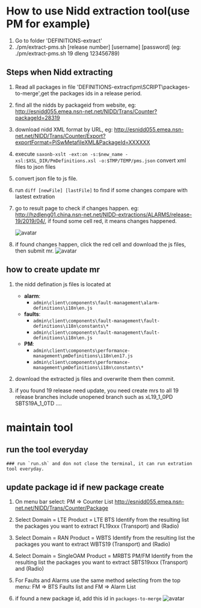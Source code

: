 
# How to use Nidd extraction tool(use PM for example)
1.	Go to folder 'DEFINITIONS-extract'
2.	./pm/extract-pms.sh [release number] [username] [password] 
(eg: ./pm/extract-pms.sh 19 dleng 123456789)

## Steps when Nidd extracting
1.	Read all packages in file 'DEFINITIONS-extract\pm\SCRIPT\packages-to-merge',get the packages ids in a release period.

2.	find all the nidds by packageid from website, eg: http://esnidd055.emea.nsn-net.net/NIDD/Trans/Counter?packageId=28319

3. download nidd XML format by URL, eg: http://esnidd055.emea.nsn-net.net/NIDD/Trans/Counter/Export?exportFormat=PiSwMetafileXML&PackageId=XXXXXX

4. execute `saxonb-xslt -ext:on -s:$new_name -xsl:$XSL_DIR/PmDefinitions.xsl -o:$TMP/TEMP/pms.json` convert xml files to json files

5. convert json file to js file.

6. run `diff [newFile] [lastFile]` to find if some changes compare with lastest extration

7. go to result page to check if changes happen. eg: http://hzdleng01.china.nsn-net.net/NIDD-extractions/ALARMS/release-19/2019/04/, if found some cell red, it means changes happened.

    ![avatar](/assets/20190429143308.png)

8. if found changes happen, click the red cell and download the js files, then submit mr.
    ![avatar](/assets/20190429143437.png)



## how to create update mr

1. the nidd defination js files is located at 
    - **alarm**: 
        + `admin\client\components\fault-management\alarm-definitions\i18n\en.js`
    - **faults**:
        + `admin\client\components\fault-management\fault-definitions\i18n\constants\*`
        + `admin\client\components\fault-management\fault-definitions\i18n\en.js`
    - **PM**:
        + `admin\client\components\performance-management\pmDefinitions\i18n\en17.js`
        + `admin\client\components\performance-management\pmDefinitions\i18n\constants\*`
2. download the extracted js files and overwrite them then commit.

3. if you found 19 release need update, you need create mrs to all 19 release branches include unopened branch such as xL19_1_0PD SBTS19A_1_0TD ....

# maintain tool
## run the tool everyday
    ### run `run.sh` and don not close the terminal, it can run extration tool everyday.
## update package id if new package create
1. On menu bar select: PM => Counter List http://esnidd055.emea.nsn-net.net/NIDD/Trans/Counter/Package

2. Select Domain = LTE Product = LTE BTS
Identify from the resulting list the packages you want to extract FL19xxx (Transport) and (Radio)

3. Select Domain = RAN Product = WBTS
Identify from the resulting list the packages you want to extract WBTS19 (Transport) and (Radio)

4. Select Domain = SingleOAM Product = MRBTS PM/FM
Identify from the resulting list the packages you want to extract SBTS19xxx (Transport) and (Radio)

5. For Faults and Alarms use the same method selecting from the top menu: FM => BTS Faults list   and FM => Alarm List

6. if found a new package id, add this id in `packages-to-merge`
     ![avatar](/assets/20190429142615.png)